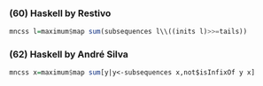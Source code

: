 ### (60) Haskell by Restivo
```haskell
mncss l=maximum$map sum(subsequences l\\((inits l)>>=tails))
```

### (62) Haskell by André Silva
```haskell
mncss x=maximum$map sum[y|y<-subsequences x,not$isInfixOf y x]
```
